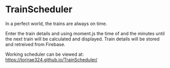 # TrainScheduler

In a perfect world, the trains are always on time.

Enter the train details and using moment.js the time of and the minutes until the next train will be calculated and displayed. Train details will be stored and retreived from Firebase.

Working scheduler can be viewed at: https://torirae324.github.io/TrainScheduler/
